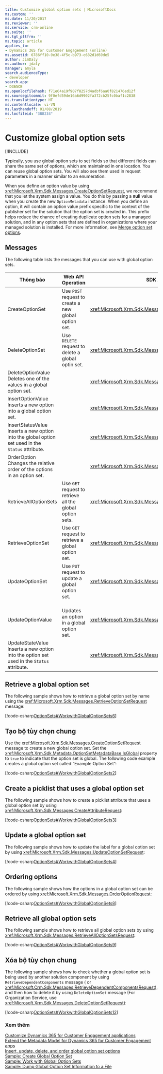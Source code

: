 ```yaml
---
title: Customize global option sets | MicrosoftDocs
ms.custom: ''
ms.date: 11/20/2017
ms.reviewer: ''
ms.service: crm-online
ms.suite: ''
ms.tgt_pltfrm: ''
ms.topic: article
applies_to:
- Dynamics 365 for Customer Engagement (online)
ms.assetid: 6786ff10-0e38-4f5c-b973-c682d1d60de5
author: JimDaly
ms.author: jdaly
manager: amyla
search.audienceType:
- developer
search.app:
- D365CE
ms.openlocfilehash: f71e64a19f907f8257d4adbf6aa0f821476ed12f
ms.sourcegitcommit: 9f0efd59de16a6d9902fa372cb25fc0baf1c2838
ms.translationtype: HT
ms.contentlocale: vi-VN
ms.lasthandoff: 01/08/2019
ms.locfileid: "388234"
---
```

# <a name="customize-global-option-sets"></a>Customize global option sets

[!INCLUDE[](../../includes/cc_applies_to_update_9_0_0.md)]

Typically, you use global option sets to set fields so that different fields can share the same set of options, which are maintained in one location. You can reuse global option sets. You will also see them used in request parameters in a manner similar to an enumeration.  
  
 When you define an option value by using <xref:Microsoft.Xrm.Sdk.Messages.CreateOptionSetRequest>, we recommend that you let the system assign a value. You do this by passing a **null** value when you create the new `OptionMetadata` instance. When you define an option, it will contain an option value prefix specific to the context of the publisher set for the solution that the option set is created in. This prefix helps reduce the chance of creating duplicate option sets for a managed solution, and in any option sets that are defined in organizations where your managed solution is installed. For more information, see [Merge option set options](../understand-managed-solutions-merged.md#merge-option-set-options).  
 
 ## <a name="messages"></a>Messages  
 The following table lists the messages that you can use with global option sets.  
  
|Thông báo|Web API Operation|SDK Assembly|  
|-------------|----------------------------|--------------------------------|  
|CreateOptionSet|Use `POST` request to create a new global option set.|<xref:Microsoft.Xrm.Sdk.Messages.CreateOptionSetRequest>|  
|DeleteOptionSet|Use `DELETE` request to delete a global optin set.|<xref:Microsoft.Xrm.Sdk.Messages.DeleteOptionSetRequest>|  
|DeleteOptionValue</br>Deletes one of the values in a global option set.|<xref href="Microsoft.Dynamics.CRM.DeleteOptionValue?text=DeleteOptionValue Action" />|<xref:Microsoft.Xrm.Sdk.Messages.DeleteOptionValueRequest>|    
|InsertOptionValue</br>Inserts a new option into a global option set.|<xref href="Microsoft.Dynamics.CRM.InsertOptionValue?text=InsertOptionValue Action" />|<xref:Microsoft.Xrm.Sdk.Messages.InsertOptionValueRequest>|  
|InsertStatusValue</br>Inserts a new option into the global option set used in the `Status` attribute.|<xref href="Microsoft.Dynamics.CRM.InsertOptionValue?text=InsertStatusValue Action" />|<xref:Microsoft.Xrm.Sdk.Messages.InsertStatusValueRequest>|  
|OrderOption</br>Changes the relative order of the options in an option set.|<xref href="Microsoft.Dynamics.CRM.OrderOption?text=OrderOption Action" />|<xref:Microsoft.Xrm.Sdk.Messages.OrderOptionRequest>|  
|RetrieveAllOptionSets|Use `GET` request to retrieve all the global option sets.|<xref:Microsoft.Xrm.Sdk.Messages.RetrieveAllOptionSetsRequest>|  
|RetrieveOptionSet|Use `GET` request to retrieve a global option set.|<xref:Microsoft.Xrm.Sdk.Messages.RetrieveOptionSetRequest>|    
|UpdateOptionSet|Use `PUT` request to update a global option set.|<xref:Microsoft.Xrm.Sdk.Messages.UpdateOptionSetRequest>|  
|UpdateOptionValue|</br>Updates an option in a global option set.|<xref:Microsoft.Xrm.Sdk.Messages.UpdateOptionValueRequest>|  
|UpdateStateValue</br>Inserts a new option into the option set used in the `Status` attribute.|<xref href="Microsoft.Dynamics.CRM.OrderOption?text=UpdateStateValue Action" />|<xref:Microsoft.Xrm.Sdk.Messages.UpdateStateValueRequest>|   

<a name="BKMK_RetrieveAGlobalOptionSet"></a>   
## <a name="retrieve-a-global-option-set"></a>Retrieve a global option set  
 The following sample shows how to retrieve a global option set by name using the <xref:Microsoft.Xrm.Sdk.Messages.RetrieveOptionSetRequest> message:  
  
 [!code-csharp[OptionSets#WorkwithGlobalOptionSets6](../../snippets/csharp/CRMV8/optionsets/cs/workwithglobaloptionsets6.cs#workwithglobaloptionsets6)]  
  
<a name="BKMK_CreateGlobalOptionSet"></a>   
## <a name="create-a-global-option-set"></a>Tạo bộ tùy chọn chung  
 Use the <xref:Microsoft.Xrm.Sdk.Messages.CreateOptionSetRequest> message to create a new global option set. Set the <xref:Microsoft.Xrm.Sdk.Metadata.OptionSetMetadataBase.IsGlobal> property to `true` to indicate that the option set is global. The following code example creates a global option set called “Example Option Set”:  
  
 [!code-csharp[OptionSets#WorkwithGlobalOptionSets2](../../snippets/csharp/CRMV8/optionsets/cs/workwithglobaloptionsets2.cs#workwithglobaloptionsets2)]  
  
<a name="BKMK_CreatePicklistWithGlobalOptionSet"></a>   
## <a name="create-a-picklist-that-uses-a-global-option-set"></a>Create a picklist that uses a global option set  
 The following sample shows how to create a picklist attribute that uses a global option set by using <xref:Microsoft.Xrm.Sdk.Messages.CreateAttributeRequest>:  
  
 [!code-csharp[OptionSets#WorkwithGlobalOptionSets3](../../snippets/csharp/CRMV8/optionsets/cs/workwithglobaloptionsets3.cs#workwithglobaloptionsets3)]  
  
<a name="BKMK_UpdateGlobalOptionSet"></a>   
## <a name="update-a-global-option-set"></a>Update a global option set  
 The following sample shows how to update the label for a global option set by using <xref:Microsoft.Xrm.Sdk.Messages.UpdateOptionSetRequest>:  
  
 [!code-csharp[OptionSets#WorkwithGlobalOptionSets4](../../snippets/csharp/CRMV8/optionsets/cs/workwithglobaloptionsets4.cs#workwithglobaloptionsets4)]  
  
<a name="BKMK_OrderingOptions"></a>   
## <a name="ordering-options"></a>Ordering options  
 The following sample shows how the options in a global option set can be ordered by using <xref:Microsoft.Xrm.Sdk.Messages.OrderOptionRequest>:  
  
 [!code-csharp[OptionSets#WorkwithGlobalOptionSets8](../../snippets/csharp/CRMV8/optionsets/cs/workwithglobaloptionsets8.cs#workwithglobaloptionsets8)]  
  
<a name="BKMK_RetrieveAllGlobalOptionSets"></a>   
## <a name="retrieve-all-global-option-sets"></a>Retrieve all global option sets  
 The following sample shows how to retrieve all global option sets by using <xref:Microsoft.Xrm.Sdk.Messages.RetrieveAllOptionSetsRequest>:  
  
 [!code-csharp[OptionSets#WorkwithGlobalOptionSets9](../../snippets/csharp/CRMV8/optionsets/cs/workwithglobaloptionsets9.cs#workwithglobaloptionsets9)]  
  
<a name="BKMK_DeleteAGlobalOptionSet"></a>   
## <a name="delete-a-global-option-set"></a>Xóa bộ tùy chọn chung

 The following sample shows how to check whether a global option set is being used by another solution component by using `RetrieveDependentComponents` message (<xref href="Microsoft.Dynamics.CRM.RetrieveDependentComponents?text=RetrieveDependentComponents Function" /> or <xref:Microsoft.Crm.Sdk.Messages.RetrieveDependentComponentsRequest>), and then how to delete it by using `DeleteOptionSet` message (For Organization Service, use <xref:Microsoft.Xrm.Sdk.Messages.DeleteOptionSetRequest>):  
  
 [!code-csharp[OptionSets#WorkwithGlobalOptionSets12](../../snippets/csharp/CRMV8/optionsets/cs/workwithglobaloptionsets12.cs#workwithglobaloptionsets12)]  
  
### <a name="see-also"></a>Xem thêm  
 [Customize Dynamics 365 for Customer Engagement applications](../customize-dev/customize-applications.md)   
 [Extend the Metadata Model for Dynamics 365 for Customer Engagement apps](use-organization-service-metadata.md)   
 [Insert, update, delete, and order global option set options](insert-update-delete-order-global-option-set-options.md)   
 [Sample: Create Global Option Set](sample-create-global-option-set.md)   
 [Sample: Work with Global Option Sets](sample-work-global-option-sets.md)   
 [Sample: Dump Global Option Set Information to a File](sample-dump-global-option-set-information-file.md)
